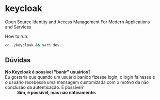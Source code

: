 # keycloak

Open Source Identity and Access Management For Modern Applications and Services

How to run:

```bash
cd ./keycloak && yarn dev
```

## Dúvidas

<dl>
  <dt>
    <strong>No Keycloak é possível "banir" usuários?</strong><br />
    Eu gostaria que quando um usuário banido fizesse login, o login falhasse
    e o usuário recebesse uma mensagem customizada com o motivo da
    não conclusão da autenticação. É possível?
  </dt>
  <dd>
    <strong>Sim, é possível, mas não nativamente.</strong>
  </dd>
</dl>
